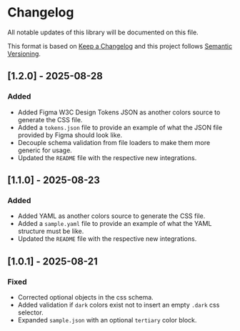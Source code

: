 # Changelog

All notable updates of this library will be documented on this file.

This format is based on [Keep a Changelog](https://keepachangelog.com/1.0.0/)
and this project follows [Semantic Versioning](https://semver.org/spec/v2.0.0.html).

## [1.2.0] - 2025-08-28
### Added
- Added Figma W3C Design Tokens JSON as another colors source to generate the CSS file.
- Added a `tokens.json` file to provide an example of what the JSON file provided by Figma should look like.
- Decouple schema validation from file loaders to make them more generic for usage.
- Updated the `README` file with the respective new integrations.

## [1.1.0] - 2025-08-23
### Added
- Added YAML as another colors source to generate the CSS file.
- Added a `sample.yaml` file to provide an example of what the YAML structure must be like.
- Updated the `README` file with the respective new integrations.

## [1.0.1] - 2025-08-21
### Fixed
- Corrected optional objects in the css schema.
- Added validation if `dark` colors exist not to insert an empty `.dark` css selector.
- Expanded `sample.json` with an optional `tertiary` color block.